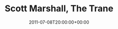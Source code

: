 ---
templateKey: event
guid: 08964e6d-6eab-11ea-99c5-002590d1d1b0
date: 2011-07-08T20:00:00+00:00
eventTime: '8pm'
title: Scott Marshall, The Trane
artist: Scott Marshall
city: Toronto
venue: The Trane
group: Tim Shia
guests: Dave Restivo, Wes Neal, Tim Shia
---